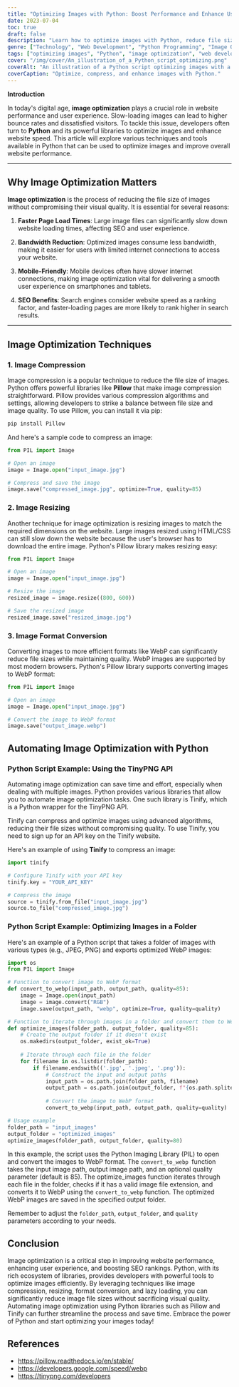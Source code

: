 ```yaml
---
title: "Optimizing Images with Python: Boost Performance and Enhance User Experience"
date: 2023-07-04
toc: true
draft: false
description: "Learn how to optimize images with Python, reduce file sizes, and improve website performance and user experience with efficient techniques like compression, resizing, and format conversion."
genre: ["Technology", "Web Development", "Python Programming", "Image Optimization", "SEO", "Web Performance", "User Experience", "Software Development", "Automation", "Programming"]
tags: ["optimizing images", "Python", "image optimization", "web development", "website performance", "user experience", "compression", "resizing", "format conversion", "image processing", "Pillow library", "Tinify library", "automation", "Python script", "web performance optimization", "SEO optimization", "software development", "web design", "image compression", "file size reduction", "lazy loading", "image formats", "webp format", "API integration", "development workflow", "code example", "image optimization techniques", "performance optimization", "programming tutorial"]
cover: "/img/cover/An_illustration_of_a_Python_script_optimizing.png"
coverAlt: "An illustration of a Python script optimizing images with a magnifying glass zooming in on a compressed image."
coverCaption: "Optimize, compress, and enhance images with Python."
---
```


**Introduction**

In today's digital age, **image optimization** plays a crucial role in website performance and user experience. Slow-loading images can lead to higher bounce rates and dissatisfied visitors. To tackle this issue, developers often turn to **Python** and its powerful libraries to optimize images and enhance website speed. This article will explore various techniques and tools available in Python that can be used to optimize images and improve overall website performance.

______

## Why Image Optimization Matters

**Image optimization** is the process of reducing the file size of images without compromising their visual quality. It is essential for several reasons:

1. **Faster Page Load Times**: Large image files can significantly slow down website loading times, affecting SEO and user experience.

2. **Bandwidth Reduction**: Optimized images consume less bandwidth, making it easier for users with limited internet connections to access your website.

3. **Mobile-Friendly**: Mobile devices often have slower internet connections, making image optimization vital for delivering a smooth user experience on smartphones and tablets.

4. **SEO Benefits**: Search engines consider website speed as a ranking factor, and faster-loading pages are more likely to rank higher in search results.

______

## Image Optimization Techniques

### **1. Image Compression**

Image compression is a popular technique to reduce the file size of images. Python offers powerful libraries like **Pillow** that make image compression straightforward. Pillow provides various compression algorithms and settings, allowing developers to strike a balance between file size and image quality. To use Pillow, you can install it via pip:

```python
pip install Pillow
```
And here's a sample code to compress an image:
```python
from PIL import Image

# Open an image
image = Image.open("input_image.jpg")

# Compress and save the image
image.save("compressed_image.jpg", optimize=True, quality=85)
```

### **2. Image Resizing**

Another technique for image optimization is resizing images to match the required dimensions on the website. Large images resized using HTML/CSS can still slow down the website because the user's browser has to download the entire image. Python's Pillow library makes resizing easy:

```python
from PIL import Image

# Open an image
image = Image.open("input_image.jpg")

# Resize the image
resized_image = image.resize((800, 600))

# Save the resized image
resized_image.save("resized_image.jpg")
```

### **3. Image Format Conversion**

Converting images to more efficient formats like WebP can significantly reduce file sizes while maintaining quality. WebP images are supported by most modern browsers. Python's Pillow library supports converting images to WebP format:
```python
from PIL import Image

# Open an image
image = Image.open("input_image.jpg")

# Convert the image to WebP format
image.save("output_image.webp")
```

## Automating Image Optimization with Python


### Python Script Example: Using the TinyPNG API

Automating image optimization can save time and effort, especially when dealing with multiple images. Python provides various libraries that allow you to automate image optimization tasks. One such library is Tinify, which is a Python wrapper for the TinyPNG API.

Tinify can compress and optimize images using advanced algorithms, reducing their file sizes without compromising quality. To use Tinify, you need to sign up for an API key on the Tinify website.

Here's an example of using **Tinify** to compress an image:

```python
import tinify

# Configure Tinify with your API key
tinify.key = "YOUR_API_KEY"

# Compress the image
source = tinify.from_file("input_image.jpg")
source.to_file("compressed_image.jpg")
```

### Python Script Example: Optimizing Images in a Folder

Here's an example of a Python script that takes a folder of images with various types (e.g., JPEG, PNG) and exports optimized WebP images:

```python
import os
from PIL import Image

# Function to convert image to WebP format
def convert_to_webp(input_path, output_path, quality=85):
    image = Image.open(input_path)
    image = image.convert("RGB")
    image.save(output_path, "webp", optimize=True, quality=quality)

# Function to iterate through images in a folder and convert them to WebP
def optimize_images(folder_path, output_folder, quality=85):
    # Create the output folder if it doesn't exist
    os.makedirs(output_folder, exist_ok=True)
    
    # Iterate through each file in the folder
    for filename in os.listdir(folder_path):
        if filename.endswith(('.jpg', '.jpeg', '.png')):
            # Construct the input and output paths
            input_path = os.path.join(folder_path, filename)
            output_path = os.path.join(output_folder, f"{os.path.splitext(filename)[0]}.webp")
            
            # Convert the image to WebP format
            convert_to_webp(input_path, output_path, quality=quality)

# Usage example
folder_path = "input_images"
output_folder = "optimized_images"
optimize_images(folder_path, output_folder, quality=80)
```
In this example, the script uses the Python Imaging Library (PIL) to open and convert the images to WebP format. The `convert_to_webp `function takes the input image path, output image path, and an optional quality parameter (default is 85). The optimize_images function iterates through each file in the folder, checks if it has a valid image file extension, and converts it to WebP using the `convert_to_webp` function. The optimized WebP images are saved in the specified output folder.

Remember to adjust the `folder_path`, `output_folder`, and `quality` parameters according to your needs.

## Conclusion

Image optimization is a critical step in improving website performance, enhancing user experience, and boosting SEO rankings. Python, with its rich ecosystem of libraries, provides developers with powerful tools to optimize images efficiently. By leveraging techniques like image compression, resizing, format conversion, and lazy loading, you can significantly reduce image file sizes without sacrificing visual quality. Automating image optimization using Python libraries such as Pillow and Tinify can further streamline the process and save time. Embrace the power of Python and start optimizing your images today!


## References
- https://pillow.readthedocs.io/en/stable/
- https://developers.google.com/speed/webp
- https://tinypng.com/developers